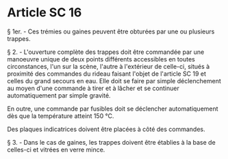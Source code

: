 # Article SC 16

§ 1er. - Ces trémies ou gaines peuvent être obturées par une ou plusieurs trappes.

§ 2. - L'ouverture complète des trappes doit être commandée par une manoeuvre unique de deux points différents accessibles en toutes circonstances, l'un sur la scène, l'autre à l'extérieur de celle-ci, situés à proximité des commandes du rideau faisant l'objet de l'article SC 19 et celles du grand secours en eau. Elle doit se faire par simple déclenchement au moyen d'une commande à tirer et à lâcher et se continuer automatiquement par simple gravité.

En outre, une commande par fusibles doit se déclencher automatiquement dès que la température atteint 150 °C.

Des plaques indicatrices doivent être placées à côté des commandes.

§ 3. - Dans le cas de gaines, les trappes doivent être établies à la base de celles-ci et vitrées en verre mince.
